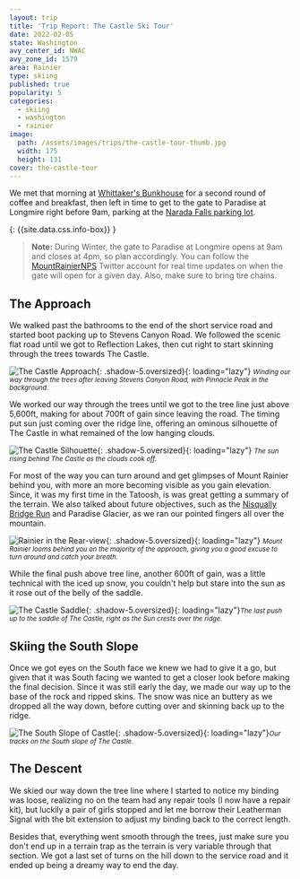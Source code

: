 ```yaml
---
layout: trip
title: 'Trip Report: The Castle Ski Tour'
date: 2022-02-05
state: Washington
avy_center_id: NWAC
avy_zone_id: 1579
area: Rainier
type: skiing
published: true
popularity: 5
categories:
  - skiing
  - washington
  - rainier
image:
  path: /assets/images/trips/the-castle-tour-thumb.jpg
  width: 175
  height: 131
cover: the-castle-tour
---
```


We met that morning at [Whittaker's Bunkhouse](https://goo.gl/maps/gKPFG59oSuxBbYRK9)
for a second round of coffee and breakfast, then left in time to get to the
gate to Paradise at Longmire right before 9am, parking at the
[Narada Falls parking lot](https://goo.gl/maps/86cbrbDi7zrgz1Ap8).

{: {{site.data.css.info-box}} }
> **Note:** During Winter, the gate to Paradise at Longmire opens at 9am and
> closes at 4pm, so plan accordingly. You can follow the
> [MountRainierNPS](https://twitter.com/MountRainierNPS) Twitter account for
> real time updates on when the gate will open for a given day. Also, make sure
> to bring tire chains.

## The Approach

We walked past the bathrooms to the end of the short service road and started
boot packing up to Stevens Canyon Road. We followed the scenic flat road until
we got to Reflection Lakes, then cut right to start skinning through the trees
towards The Castle.

![The Castle Approach](/assets/images/trips/the-castle-tour-trees.jpg "The Castle Approach"){: .shadow-5.oversized}{: loading="lazy"} <small><i>Winding our way through the trees after leaving Stevens Canyon Road, with Pinnacle Peak in the background.</i></small>

We worked our way through the trees until we got to the tree line just above
5,600ft, making for about 700ft of gain since leaving the road. The timing put
sun just coming over the ridge line, offering an ominous silhouette of The
Castle in what remained of the low hanging clouds.

![The Castle Silhouette](/assets/images/trips/the-castle-tour-silhouette.jpg "The Castle Silhouette"){: .shadow-5.oversized}{: loading="lazy"} <small><i>The sun rising behind The Castle as the clouds cook off.</i></small>

For most of the way you can turn around and get glimpses of Mount Rainier
behind you, with more an more becoming visible as you gain elevation. Since,
it was my first time in the Tatoosh, is was great getting a summary of the
terrain. We also talked about future objectives, such as the [Nisqually Bridge
Run](/trips/nisqually-bridge-run.html) and Paradise Glacier, as we ran our
pointed fingers all over the mountain.

![Rainier in the Rear-view](/assets/images/trips/the-castle-tour-rainier.jpg "Rainier in the Rear-view"){: .shadow-5.oversized}{: loading="lazy"} <small><i>Mount Rainier looms behind you on the majority of the approach, giving you a good excuse to turn around and catch your breath.</i></small>

While the final push above tree line, another 600ft of gain, was a little technical with the iced up
snow, you couldn't help but stare into the sun as it rose out of the belly of
the saddle.

![The Castle Saddle](/assets/images/trips/the-castle-tour-saddle.jpg "The Castle Saddle"){: .shadow-5.oversized}{: loading="lazy"}<small><i>The last push up to the saddle of The Castle, right as the Sun crests over the ridge.</i></small>

## Skiing the South Slope

Once we got eyes on the South face we knew we had to give it a go, but given
that it was South facing we wanted to get a closer look before making the final
decision. Since it was still early the day, we made our way up to the base of
the rock and ripped skins. The snow was nice an buttery as we dropped all the
way down, before cutting over and skinning back up to the ridge.

![The South Slope of Castle](/assets/images/trips/the-castle-tour-south-slope.jpg "The South Slope of Castle"){: .shadow-5.oversized}{: loading="lazy"}<small><i>Our tracks on the South slope of The Castle.</i></small>

## The Descent

We skied our way down the tree line where I started to notice my binding was
loose, realizing no on the team had any repair tools (I now have a repair
kit), but luckily a pair of girls stopped and let me borrow their Leatherman Signal
with the bit extension to adjust my binding back to the correct length.

Besides that, everything went smooth through the trees, just make sure you don't
end up in a terrain trap as the terrain is very variable through that section.
We got a last set of turns on the hill down to the service road and it ended up
being a dreamy way to end the day.
